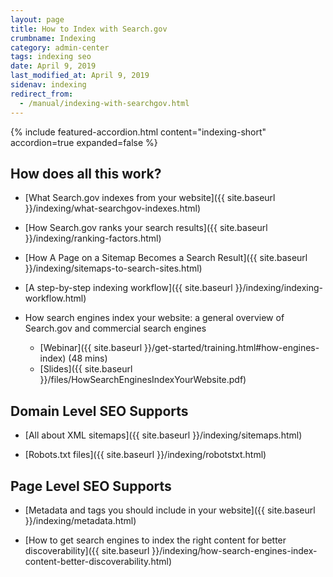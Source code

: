 ```yaml
---
layout: page
title: How to Index with Search.gov
crumbname: Indexing
category: admin-center
tags: indexing seo
date: April 9, 2019
last_modified_at: April 9, 2019
sidenav: indexing
redirect_from: 
  - /manual/indexing-with-searchgov.html
---
```


{% include featured-accordion.html content="indexing-short" accordion=true expanded=false %}


## How does all this work?

* [What Search.gov indexes from your website]({{ site.baseurl }}/indexing/what-searchgov-indexes.html)

* [How Search.gov ranks your search results]({{ site.baseurl }}/indexing/ranking-factors.html)

* [How A Page on a Sitemap Becomes a Search Result]({{ site.baseurl }}/indexing/sitemaps-to-search-sites.html)

* [A step-by-step indexing workflow]({{ site.baseurl }}/indexing/indexing-workflow.html)

* How search engines index your website: a general overview of Search.gov and commercial search engines
  * [Webinar]({{ site.baseurl }}/get-started/training.html#how-engines-index) (48 mins)
  * [Slides]({{ site.baseurl }}/files/HowSearchEnginesIndexYourWebsite.pdf)

## Domain Level SEO Supports

* [All about XML sitemaps]({{ site.baseurl }}/indexing/sitemaps.html)

* [Robots.txt files]({{ site.baseurl }}/indexing/robotstxt.html)

## Page Level SEO Supports

* [Metadata and tags you should include in your website]({{ site.baseurl }}/indexing/metadata.html)

* [How to get search engines to index the right content for better discoverability]({{ site.baseurl }}/indexing/how-search-engines-index-content-better-discoverability.html)

